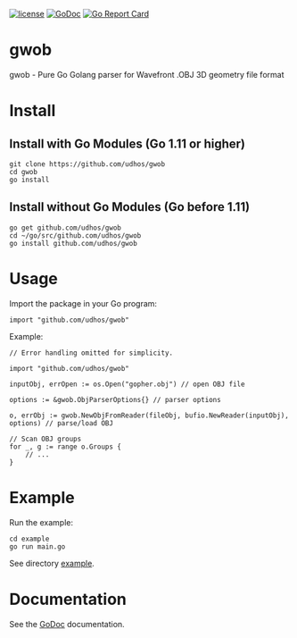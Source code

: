 [![license](http://img.shields.io/badge/license-MIT-blue.svg)](https://github.com/udhos/gwob/blob/master/LICENSE)
[![GoDoc](https://godoc.org/github.com/udhos/gwob?status.svg)](http://godoc.org/github.com/udhos/gwob)
[![Go Report Card](https://goreportcard.com/badge/github.com/udhos/gwob)](https://goreportcard.com/report/github.com/udhos/gwob)

# gwob
gwob - Pure Go Golang parser for Wavefront .OBJ 3D geometry file format

# Install

## Install with Go Modules (Go 1.11 or higher)

    git clone https://github.com/udhos/gwob
    cd gwob
    go install

## Install without Go Modules (Go before 1.11)

    go get github.com/udhos/gwob
    cd ~/go/src/github.com/udhos/gwob
    go install github.com/udhos/gwob

# Usage

Import the package in your Go program:

    import "github.com/udhos/gwob"

Example:

    // Error handling omitted for simplicity.

    import "github.com/udhos/gwob"

    inputObj, errOpen := os.Open("gopher.obj") // open OBJ file

    options := &gwob.ObjParserOptions{} // parser options

    o, errObj := gwob.NewObjFromReader(fileObj, bufio.NewReader(inputObj), options) // parse/load OBJ

    // Scan OBJ groups
    for _, g := range o.Groups {
        // ...
    }

# Example

Run the example:

    cd example
    go run main.go

See directory [example](example). 

# Documentation

See the [GoDoc](http://godoc.org/github.com/udhos/gwob) documentation.
